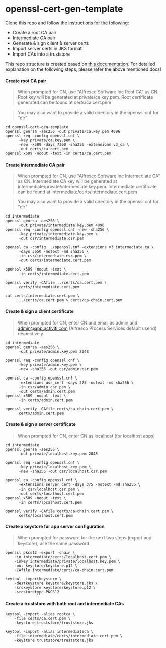 # openssl-cert-gen-template

Clone this repo and follow the instructions for the following:

* Create a root CA pair
* Intermediate CA pair
* Generate & sign client & server certs
* Import server certs in JKS format 
* Import CAs into a truststore

This repo structure is created based on [this documentation](https://jamielinux.com/docs/openssl-certificate-authority/index.html). For detailed explanation on the following steps, please refer the above mentioned docs!  

#### Create root CA pair
> When prompted for CN, use "Alfresco Software Inc Root CA" as CN. Root key will be generated at private/ca.key.pem. Root certificate generated can be found at certs/ca.cert.pem

> You may also want to provide a valid directory in the openssl.cnf for "dir"

```
cd openssl-cert-gen-template
openssl genrsa -aes256 -out private/ca.key.pem 4096
openssl req -config openssl.cnf \
      -key private/ca.key.pem \
      -new -x509 -days 7300 -sha256 -extensions v3_ca \
      -out certs/ca.cert.pem
openssl x509 -noout -text -in certs/ca.cert.pem
```

#### Create intermediate CA pair

> When prompted for CN, use "Alfresco Software Inc Intermediate CA" as CN. Intermediate CA key will be generated at intermediate/private/intermediate.key.pem. Intermediate certificate can be found at intermediate/certs/intermediate.cert.pem

> You may also want to provide a valid directory in the openssl.cnf for "dir"

```
cd intermediate
openssl genrsa -aes256 \
      -out private/intermediate.key.pem 4096
openssl req -config openssl.cnf -new -sha256 \
      -key private/intermediate.key.pem \
      -out csr/intermediate.csr.pem
      
openssl ca -config ../openssl.cnf -extensions v3_intermediate_ca \
      -days 3650 -notext -md sha256 \
      -in csr/intermediate.csr.pem \
      -out certs/intermediate.cert.pem

openssl x509 -noout -text \
      -in certs/intermediate.cert.pem
      
openssl verify -CAfile ../certs/ca.cert.pem \
      certs/intermediate.cert.pem
      
cat certs/intermediate.cert.pem \
      ../certs/ca.cert.pem > certs/ca-chain.cert.pem
```

#### Create & sign a client certificate

> When prompted for CN, enter CN and email as admin and admin@app.activiti.com (Alfresco Process Services default userid) respectively

```
cd intermediate
openssl genrsa -aes256 \
      -out private/admin.key.pem 2048
      
openssl req -config openssl.cnf \
      -key private/admin.key.pem \
      -new -sha256 -out csr/admin.csr.pem
      
openssl ca -config openssl.cnf \
      -extensions usr_cert -days 375 -notext -md sha256 \
      -in csr/admin.csr.pem \
      -out certs/admin.cert.pem
openssl x509 -noout -text \
      -in certs/admin.cert.pem
      
openssl verify -CAfile certs/ca-chain.cert.pem \
      certs/admin.cert.pem
```

#### Create & sign a server certificate

> When prompted for CN, enter CN as localhost (for localhost apps)

```
cd intermediate
openssl genrsa -aes256 \
      -out private/localhost.key.pem 2048
      
openssl req -config openssl.cnf \
      -key private/localhost.key.pem \
      -new -sha256 -out csr/localhost.csr.pem
      
openssl ca -config openssl.cnf \
      -extensions server_cert -days 375 -notext -md sha256 \
      -in csr/localhost.csr.pem \
      -out certs/localhost.cert.pem
openssl x509 -noout -text \
      -in certs/localhost.cert.pem
      
openssl verify -CAfile certs/ca-chain.cert.pem \
      certs/localhost.cert.pem
```

#### Create a keystore for app server configuration

> When prompted for password for the next two steps (export and keystore), use the same password

```
openssl pkcs12 -export -chain \
	-in intermediate/certs/localhost.cert.pem \
	-inkey intermediate/private/localhost.key.pem \
	-out keystore/keystore.p12 \
	-CAfile intermediate/certs/ca-chain.cert.pem
	
keytool -importkeystore \
	-destkeystore keystore/keystore.jks \
	-srckeystore keystore/keystore.p12 \
	-srcstoretype PKCS12
```
#### Create a truststore with both root and intermediate CAs

```
keytool -import -alias rootca \
	-file certs/ca.cert.pem \
	-keystore truststore/truststore.jks
	
keytool -import -alias intermediateca \
	-file intermediate/certs/intermediate.cert.pem \
	-keystore truststore/truststore.jks
```


